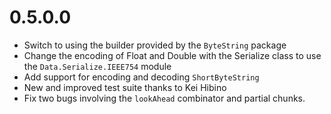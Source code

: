 
0.5.0.0
=======

* Switch to using the builder provided by the `ByteString` package
* Change the encoding of Float and Double with the Serialize class to use the
  `Data.Serialize.IEEE754` module
* Add support for encoding and decoding `ShortByteString`
* New and improved test suite thanks to Kei Hibino
* Fix two bugs involving the `lookAhead` combinator and partial chunks.
